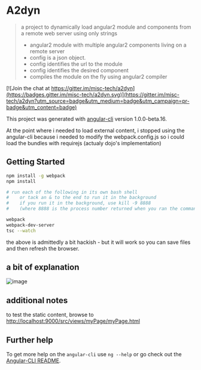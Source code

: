 # A2dyn

> a project to dynamically load angular2 module and components from a remote web server using only strings
> * angular2 module with multiple angular2 components living on a remote server
> * config is a json object.
> * config identifies the url to the module
> * config identifies the desired component
> * compiles the module on the fly using angular2 compiler

[![Join the chat at https://gitter.im/misc-tech/a2dyn](https://badges.gitter.im/misc-tech/a2dyn.svg)](https://gitter.im/misc-tech/a2dyn?utm_source=badge&utm_medium=badge&utm_campaign=pr-badge&utm_content=badge)

This project was generated with [angular-cli](https://github.com/angular/angular-cli) version 1.0.0-beta.16.

At the point where i needed to load external content, i stopped using the angular-cli because i needed to modify the webpack.config.js so i could load the bundles with requirejs (actualy dojo's implementation)

## Getting Started

```bash
npm install -g webpack
npm install

# run each of the following in its own bash shell
#    or tack an & to the end to run it in the background
#    if you run it in the background, use kill -9 8888
#    (where 8888 is the process number returned when you ran the command)

webpack
webpack-dev-server
tsc --watch
```

the above is admittedly a bit hackish - but it will work so you can save files and then refresh the browser.

## a bit of explanation

![image](https://cloud.githubusercontent.com/assets/22680176/19414755/e5fe6a9e-9314-11e6-8855-8266f449af69.png)


## additional notes

to test the static content, browse to [http://localhost:9000/src/views/myPage/myPage.html](http://localhost:9000/src/views/myPage/myPage.html)


## Further help

To get more help on the `angular-cli` use `ng --help` or go check out the [Angular-CLI README](https://github.com/angular/angular-cli/blob/master/README.md).
